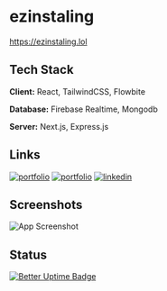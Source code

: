 
# ezinstaling

https://ezinstaling.lol


## Tech Stack

**Client:** React, TailwindCSS, Flowbite

**Database:** Firebase Realtime, Mongodb

**Server:** Next.js, Express.js


## Links

[![portfolio](https://img.shields.io/badge/GitHub-rvyk-100000?style=for-the-badge&logo=github&logoColor=white)](https://github.com/rvyk/)
[![portfolio](https://img.shields.io/badge/Github-majekpl0770-100000?style=for-the-badge&logo=github&logoColor=white)](https://github.com/MajekPL0770/)
[![linkedin](https://img.shields.io/badge/TRY-0A66C2?style=for-the-badge&logoColor=white)](https://ezinstaling.lol/)


## Screenshots

![App Screenshot](https://i.imgur.com/KQOYJ6P.png)



## Status

[![Better Uptime Badge](https://betteruptime.com/status-badges/v1/monitor/ojz3.svg)](https://betteruptime.com/?utm_source=status_badge)
